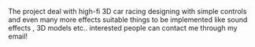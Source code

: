 The project deal with high-fi 3D car racing designing with simple controls and even many more effects suitable things to be implemented like sound effects , 3D models etc..
interested people can contact me through my email!